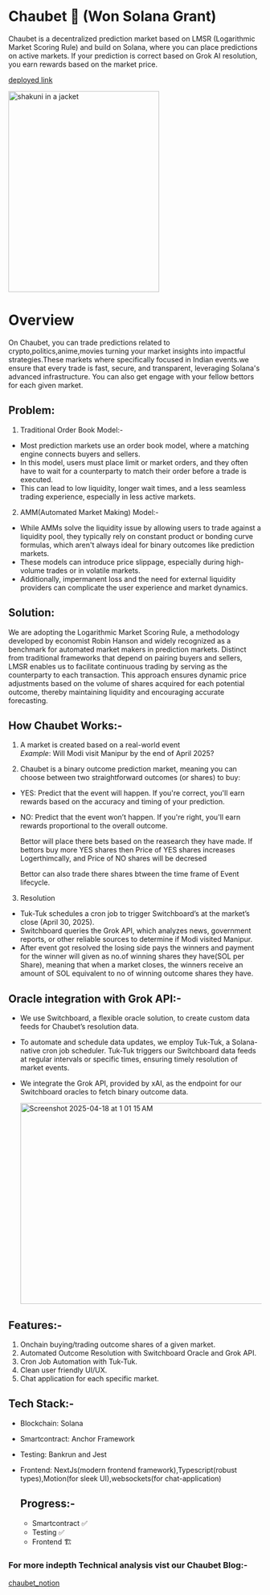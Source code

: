 # Chaubet 🔮 (Won Solana Grant)

Chaubet is a decentralized prediction market based on LMSR (Logarithmic Market Scoring Rule) and build on Solana, where you can place predictions on active markets. If your prediction is correct based on Grok AI resolution, you earn rewards based on the market price.

[deployed link](https://solscan.io/account/ABUkyE3f3pyBeyS9YGtdKTHMKYHATSroW7S6u8JxNxaP?cluster=devnet)

<div>
<img src="https://github.com/user-attachments/assets/21377e09-7d59-4ac0-9aaa-433057c11a01" alt="shakuni in a jacket" width="300" height="400">

</div>


# Overview
On Chaubet, you can trade predictions related to crypto,politics,anime,movies turning your market insights into impactful strategies.These markets where specifically focused in Indian events.we ensure that every trade is fast, secure, and transparent, leveraging Solana's advanced infrastructure.
You can also get engage with your fellow bettors for each given market. 

## Problem:
1) Traditional Order Book Model:-
  - Most prediction markets use an order book model, where a matching engine connects buyers and sellers.
  - In this model, users must place limit or market orders, and they often have to wait for a counterparty to match their order before a trade is executed.
  - This can lead to low liquidity, longer wait times, and a less seamless trading experience, especially in less active markets.
2) AMM(Automated Market Making) Model:-
 - While AMMs solve the liquidity issue by allowing users to trade against a liquidity pool, they typically rely on constant product or bonding curve formulas, which 
  aren't always ideal for binary outcomes like prediction markets.
 - These models can introduce price slippage, especially during high-volume trades or in volatile markets.
 - Additionally, impermanent loss and the need for external liquidity providers can complicate the user experience and market dynamics.

## Solution: 
We are adopting the Logarithmic Market Scoring Rule, a methodology developed by economist Robin Hanson and widely recognized as a benchmark for automated market makers in prediction markets. Distinct from traditional frameworks that depend on pairing buyers and sellers, LMSR enables us to facilitate continuous trading by serving as the counterparty to each transaction. This approach ensures dynamic price adjustments based on the volume of shares acquired for each potential outcome, thereby maintaining liquidity and encouraging accurate forecasting.

    
## How Chaubet Works:-
1) A market is created based on a real-world event <br/>
*Example*: Will Modi visit Manipur by the end of April 2025?

3) Chaubet is a binary outcome prediction market, meaning you can choose between two straightforward outcomes (or shares) to buy:

- YES: Predict that the event will happen. If you're correct, you'll earn rewards based on the accuracy and timing of your prediction.

-  NO: Predict that the event won’t happen. If you're right, you'll earn rewards proportional to the overall outcome.  <br/>
  
    Bettor will place there bets based on the reasearch they have made. If bettors buy more YES shares then Price of YES shares increases Logerthimcally, and Price of NO shares will be decresed

     Bettor can also trade there shares btween the time frame of Event lifecycle.

3) Resolution
  - Tuk-Tuk schedules a cron job to trigger Switchboard’s at the market’s close (April 30, 2025).
  - Switchboard queries the Grok API, which analyzes news, government reports, or other reliable sources to determine if Modi visited Manipur.
  - After event got resolved the losing side pays the winners and payment for the winner will given as no.of winning shares they have(SOL per Share), meaning that when a market closes, the winners receive an amount of SOL equivalent to no of winning outcome shares they have.

## Oracle integration with Grok API:- 
- We use Switchboard, a flexible oracle solution, to create custom data feeds for Chaubet’s resolution data.
- To automate and schedule data updates, we employ Tuk-Tuk, a Solana-native cron job scheduler. Tuk-Tuk triggers our Switchboard data feeds at regular intervals or specific times, ensuring timely resolution of market events.
- We integrate the Grok API, provided by xAI, as the endpoint for our Switchboard oracles to fetch binary outcome data.

  <img width="700" height="400" alt="Screenshot 2025-04-18 at 1 01 15 AM" src="https://github.com/user-attachments/assets/a1d50897-6d36-4b26-b16b-5b0a910cf947" />

## Features:-
1) Onchain buying/trading outcome shares of a given market.
2) Automated Outcome Resolution with Switchboard Oracle and Grok API.
3) Cron Job Automation with Tuk-Tuk.
4) Clean user friendly UI/UX.
5) Chat application for each specific market.


## Tech Stack:-
- Blockchain: Solana
- Smartcontract: Anchor Framework
- Testing: Bankrun and Jest
- Frontend: NextJs(modern frontend framework),Typescript(robust types),Motion(for sleek UI),websockets(for chat-application)

  ## Progress:-
  - Smartcontract ✅
  - Testing ✅
  - Frontend 🏗️
 



### For more indepth Technical analysis vist our Chaubet Blog:- 
[chaubet_notion](https://marvelous-thorium-112.notion.site/Chaubet-1bdc5b64461280cfb6efe749d16bf833)



